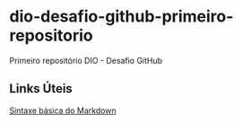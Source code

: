 # dio-desafio-github-primeiro-repositorio
Primeiro repositório DIO - Desafio GitHub
  ## Links Úteis
  [Sintaxe básica do Markdown](https://docs.pipz.com/central-de-ajuda/learning-center/guia-basico-de-markdown#open)
